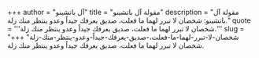 +++
author = "آل باتشينو"
title = "مقولة آل باتشينو"
description = "مقولة آل باتشينو: شخصان لا تبرر لهما ما فعلت، صديق يعرفك جيداً وعدو ينتظر منك زلة."
quote = '''شخصان لا تبرر لهما ما فعلت، صديق يعرفك جيداً وعدو ينتظر منك زلة.'''
slug = "شخصان-لا-تبرر-لهما-ما-فعلت،-صديق-يعرفك-جيداً-وعدو-ينتظر-منك-زلة"
+++
شخصان لا تبرر لهما ما فعلت، صديق يعرفك جيداً وعدو ينتظر منك زلة.
